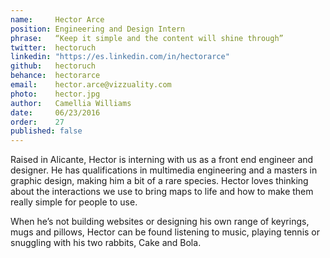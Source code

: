 ```yaml
---
name:     Hector Arce       
position: Engineering and Design Intern   
phrase:   “Keep it simple and the content will shine through”    
twitter:  hectoruch   
linkedin: "https://es.linkedin.com/in/hectorarce" 
github:	  hectoruch
behance:  hectorarce	
email:    hector.arce@vizzuality.com  
photo:    hector.jpg 
author:   Camellia Williams  
date:     06/23/2016  
order:    27  
published: false
---
```

Raised in Alicante, Hector is interning with us as a front end engineer and designer. He has qualifications in multimedia engineering and a masters in graphic design, making him a bit of a rare species. Hector loves thinking about the interactions we use to bring maps to life and how to make them really simple for people to use. 

When he’s not building websites or designing his own range of keyrings, mugs and pillows, Hector can be found listening to music, playing tennis or snuggling with his two rabbits, Cake and Bola. 